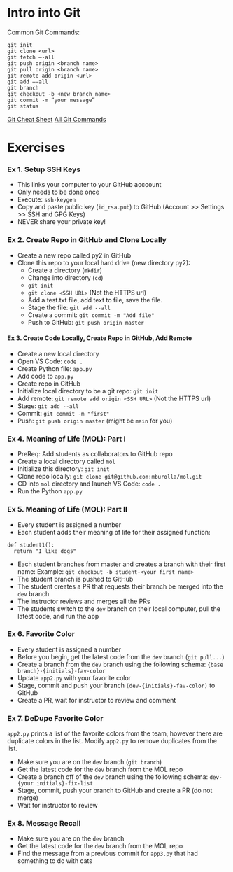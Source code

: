 # Intro into Git

Common Git Commands:
```
git init
git clone <url>
git fetch —-all
git push origin <branch name>
git pull origin <branch name>
git remote add origin <url>
git add —-all
git branch
git checkout -b <new branch name>
git commit -m “your message”
git status
```
[Git Cheat Sheet](https://training.github.com/downloads/github-git-cheat-sheet/)
[All Git Commands](https://git-scm.com/docs)

# Exercises

### Ex 1. Setup SSH Keys
- This links your computer to your GitHub acccount
- Only needs to be done once
- Execute: `ssh-keygen`
- Copy and paste public key (`id_rsa.pub`) to GitHub (Account >> Settings >> SSH and GPG Keys)
- NEVER share your private key!

### Ex 2. Create Repo in GitHub and Clone Locally
- Create a new repo called py2 in GitHub
- Clone this repo to your local hard drive (new directory py2):
  - Create a directory (`mkdir`)
  - Change into directory (`cd`)
  - `git init`
  - `git clone <SSH URL>` (Not the HTTPS url)
  - Add a test.txt file, add text to file, save the file.
  - Stage the file: `git add --all`
  - Create a commit: `git commit -m "Add file"`
  - Push to GitHub: `git push origin master`

#### Ex 3. Create Code Locally, Create Repo in GitHub, Add Remote
- Create a new local directory
- Open VS Code: `code .`
- Create Python file: `app.py`
- Add code to `app.py`
- Create repo in GitHub
- Initialize local directory to be a git repo: `git init`
- Add remote: `git remote add origin <SSH URL>` (Not the HTTPS url)
- Stage: `git add --all`
- Commit: `git commit -m "first"`
- Push: `git push origin master` (might be `main` for you)

### Ex 4. Meaning of Life (MOL): Part I
- PreReq: Add students as collaborators to GitHub repo
- Create a local directory called `mol`
- Initialize this directory: `git init`
- Clone repo locally: `git clone git@github.com:mburolla/mol.git`
- CD into `mol` directory and launch VS Code: `code .`
- Run the Python `app.py`

### Ex 5. Meaning of Life (MOL): Part II
- Every student is assigned a number
- Each student adds their meaning of life for their assigned function:
```
def student1():
  return "I like dogs"
```
- Each student branches from master and creates a branch with their first name:
Example: `git checkout -b student-<your first name>`
- The student branch is pushed to GitHub
- The student creates a PR that requests their branch be merged into the `dev` branch
- The instructor reviews and merges all the PRs
- The students switch to the `dev` branch on their local computer, pull the latest code, and run the app

### Ex 6. Favorite Color
- Every student is assigned a number
- Before you begin, get the latest code from the `dev` branch (`git pull...`) 
- Create a branch from the `dev` branch using the following schema: `{base branch}-{initials}-fav-color`
- Update `app2.py` with your favorite color
- Stage, commit and push your branch `(dev-{initials}-fav-color)` to GitHub
- Create a PR, wait for instructor to review and comment

### Ex 7. DeDupe Favorite Color
`app2.py` prints a list of the favorite colors from the team, however there are duplicate colors in the list.  Modify `app2.py` to remove duplicates from the list.
- Make sure you are on the `dev` branch (`git branch`)
- Get the latest code for the `dev` branch from the MOL repo
- Create a branch off of the `dev` branch using the following schema: `dev-{your initials}-fix-list`
- Stage, commit, push your branch to GitHub and create a PR (do not merge)
- Wait for instructor to review

### Ex 8. Message Recall
- Make sure you are on the `dev` branch
- Get the latest code for the `dev` branch from the MOL repo
- Find the message from a previous commit for `app3.py` that had something to do with cats
